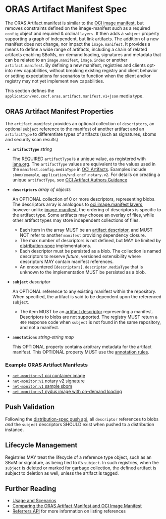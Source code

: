 # ORAS Artifact Manifest Spec

The ORAS Artifact manifest is similar to the [OCI image manifest][oci-image-manifest-spec], but removes constraints defined on the image-manifest such as a required `config` object and required & ordinal `layers`.
It then adds a `subject` property supporting a graph of independent, but link artifacts.
The addition of a new manifest does not change, nor impact the `image.manifest`.
It provides a means to define a wide range of artifacts, including a chain of related artifacts enabling SBoMs, on-demand loading, signatures and metadata that can be related to an `image.manifest`, `image.index` or another `artifact.manifest`.
By defining a new manifest, registries and clients opt-into new capabilities, without breaking existing registry and client behavior or setting expectations for scenarios to function when the client and/or registry may not yet implement new capabilities.

This section defines the `application/vnd.cncf.oras.artifact.manifest.v1+json` media type.

## ORAS Artifact Manifest Properties

The `artifact.manifest` provides an optional collection of `descriptors`, an optional `subject` reference to the manifest of another artifact and an `artifactType` to differentiate types of artifacts (such as signatures, sboms and security scan results)

- **`artifactType`** *string*

  The REQUIRED `artifactType` is a unique value, as registered with [iana.org][registering-iana].
  The `artifactType` values are equivalent to the values used in the `manifest.config.mediaType` in [OCI Artifacts][oci-artifacts].
  Examples include `sbom/example`, `application/vnd.cncf.notary.v2`.
  For details on creating a unique `artifactType`, see [OCI Artifact Authors Guidance][oci-artifact-authors]

- **`descriptors`** *array of objects*

    An OPTIONAL collection of 0 or more descriptors, representing blobs. The descriptors array is analogous to [oci.image.manifest layers][oci-image-manifest-spec-layers], however unlike [image-manifest][oci-image-manifest-spec], the ordering of descriptors is specific to the artifact type. Some artifacts may choose an overlay of files, while other artifact types may store independent collections of files.

    - Each item in the array MUST be an [artifact descriptor][descriptor], and MUST NOT refer to another `manifest` providing dependency closure.
    - The max number of descriptors is not defined, but MAY be limited by [distribution-spec][oci-distribution-spec] implementations.
    - Each descriptor must be persisted as a blob. The collection is named descriptors to reserve _future_, versioned extensibility where descriptors MAY contain manifest references.
    - An encountered `[descriptors].descriptor.mediaType` that is unknown to the implementation MUST be persisted as a blob.
    

- **`subject`** *descriptor*

   An OPTIONAL reference to any existing manifest within the repository. When specified, the artifact is said to be dependent upon the referenced `subject`.
   - The item MUST be an [artifact descriptor][descriptor] representing a manifest. Descriptors to blobs are not supported. The registry MUST return a `400` response code when `subject` is not found in the same repository, and not a manifest.

- **`annotations`** *string-string map*

    This OPTIONAL property contains arbitrary metadata for the artifact manifest.
    This OPTIONAL property MUST use the [annotation rules][annotations-rules].

### Example ORAS Artifact Manifests

- [`net-monitor:v1` oci container image](./examples/net-monitor-oci-image.json)
- [`net-monitor:v1` notary v2 signature](./examples/net-monitor-image-signature.json)
- [`net-monitor:v1` sample sbom](./examples/net-monitor-image-sbom.json)
- [`net-monitor:v1` nydus image with on-demand loading](./examples/net-monitor-image-nydus-ondemand-loading.json)

## Push Validation

Following the [distribution-spec push api](https://github.com/opencontainers/distribution-spec/blob/main/spec.md#push), all `descriptor` references to blobs *and* the `subject` descriptors SHOULD exist when pushed to a distribution instance.

## Lifecycle Management

Registries MAY treat the lifecycle of a reference type object, such as an SBoM or signature, as being tied to its `subject`. In such registries, when the `subject` is deleted or marked for garbage collection, the defined artifact is subject to deletion as well, unless the artifact is tagged.

## Further Reading

- [Usage and Scenarios](./scenarios.md)
- [Comparing the ORAS Artifact Manifest and OCI Image Manifest][manifest-differences]
- [Referrers API](./manifest-referrers-api.md) for more information on listing references

[oci-artifacts]:                   https://github.com/opencontainers/artifacts
[oci-artifact-authors]:            https://github.com/opencontainers/artifacts/blob/master/artifact-authors.md
[oci-image-manifest-spec]:         https://github.com/opencontainers/image-spec/blob/master/manifest.md
[oci-image-manifest-spec-layers]:  https://github.com/opencontainers/image-spec/blob/master/manifest.md#image-manifest-property-descriptions
[oci-image-index]:                 https://github.com/opencontainers/image-spec/blob/master/image-index.md
[oci-distribution-spec]:           https://github.com/opencontainers/distribution-spec
[registering-iana]:                https://github.com/opencontainers/artifacts/blob/master/artifact-authors.md#registering-unique-types-with-iana
[descriptor]:                      ./descriptor.md
[manifest-differences]:            ./README.md#comparing-the-oras-artifact-manifest-and-oci-image-manifest
[annotations-rules]:               https://github.com/opencontainers/image-spec/blob/main/annotations.md#rules